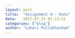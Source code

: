```yaml
---
layout: post
title:  "Assignment 4-- Data"
date:   2017-07-31 01:13:31
categories: ["blog"]
author: "Lahari Pullakhandam"
---
```

